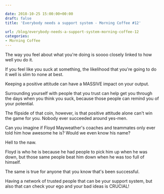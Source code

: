 ```yaml
---

date: 2018-10-25 15:00:00+00:00
draft: false
title: 'Everybody needs a support system - Morning Coffee #12'

url: /blog/everybody-needs-a-support-system-morning-coffee-12
categories:
- Morning Coffee
---
```




 


The way you feel about what you're doing is soooo closely linked to how well you do it.   

If you feel like you suck at something, the likelihood that you're going to do it well is slim to none at best.  

Keeping a positive attitude can have a MASSIVE impact on your output.  

Surrounding yourself with people that you trust can help get you through the days when you think you suck, because those people can remind you of your potential.  

The flipside of that coin, however, is that positive attitude alone can't win the game for you.  Nobody ever succeeded around yes-men.  

Can you imagine if Floyd Mayweather's coaches and teammates only ever told him how awesome he is? Would we even know his name?  

Hell to the naw.  

Floyd is who he is because he had people to pick him up when he was down, but those same people beat him down when he was too full of himself.  

The same is true for anyone that you know that's been successful.  

Having a network of trusted people that can be your support system, but also that can check your ego and your bad ideas is CRUCIAL!
